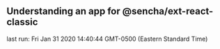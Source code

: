 ## Understanding an app for @sencha/ext-react-classic

last run: Fri Jan 31 2020 14:40:44 GMT-0500 (Eastern Standard Time)
